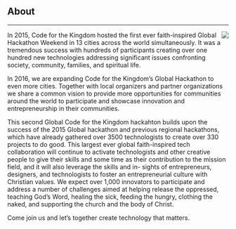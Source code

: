 ﻿## About
---
<img src="{{assets}}/images/earth.jpg" style="float:right"/>

In 2015, Code for the Kingdom hosted the first ever faith-inspired Global Hackathon Weekend in 13 cities across the world simultaneously.  It was a tremendous success with hundreds of participants creating over one hundred new technologies addressing significant issues confronting society, community, families, and spiritual life. 

In 2016, we are expanding Code for the Kingdom’s Global Hackathon to even more cities. Together with local organizers and partner organizations we share a common vision to provide more opportunities for communities around the world to participate and showcase innovation and entrepreneurship in their communities. 

This second Global Code for the Kingdom hackahton builds upon the success of the 2015 Global hackathon and previous regional hackathons, which have already gathered over 3500 technologists to create over 330 projects to do good. This largest ever global faith-inspired tech collaboration will continue to activate technologists and other creative people to give their skills and some time as their contribution to the mission field, and it will also leverage the skills and in- sights of entrepreneurs, designers, and technologists to foster an entrepreneurial culture with Christian values.
We expect over 1,000 innovators to participate and address a number of challenges aimed at helping release the oppressed, teaching God’s Word, healing the sick, feeding the hungry, clothing the naked, and supporting the church and the body of Christ. 

Come join us and let’s together create technology that matters.

